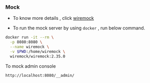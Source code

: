 ### Mock

- To know more details , click [wiremock](https://wiremock.org/)

- To run the mock server by using `docker` , run below command.

```sh
docker run -it --rm \
  -p 8080:8080 \
  --name wiremock \
  -v $PWD:/home/wiremock \
  wiremock/wiremock:2.35.0
```

To mock admin console

```sh 
http://localhost:8080/__admin/

```